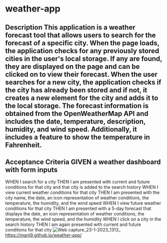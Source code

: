 # weather-app



## Description This application is a weather forecast tool that allows users to search for the forecast of a specific city. When the page loads, the application checks for any previously stored cities in the user's local storage. If any are found, they are displayed on the page and can be clicked on to view their forecast. When the user searches for a new city, the application checks if the city has already been stored and if not, it creates a new element for the city and adds it to the local storage. The forecast information is obtained from the OpenWeatherMap API and includes the date, temperature, description, humidity, and wind speed. Additionally, it includes a feature to show the temperature in Fahrenheit.


## Acceptance Criteria GIVEN a weather dashboard with form inputs
WHEN I search for a city
THEN I am presented with current and future conditions for that city and that city is added to the search history
WHEN I view current weather conditions for that city
THEN I am presented with the city name, the date, an icon representation of weather conditions, the temperature, the humidity, and the wind speed
WHEN I view future weather conditions for that city
THEN I am presented with a 5-day forecast that displays the date, an icon representation of weather conditions, the temperature, the wind speed, and the humidity
WHEN I click on a city in the search history
THEN I am again presented with current and future conditions for that city
![Web capture_23-1-2023_1313_](https://user-images.githubusercontent.com/116024194/213975485-a7f0382b-ef57-43e2-8241-bbb38481554e.jpeg)
 https://marii9.github.io/weather-app/
